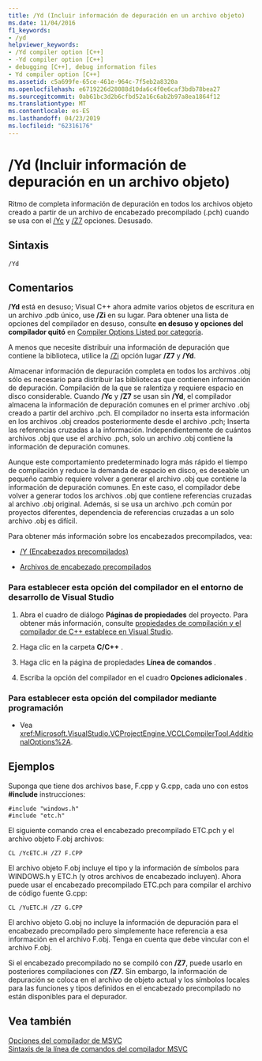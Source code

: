 ```yaml
---
title: /Yd (Incluir información de depuración en un archivo objeto)
ms.date: 11/04/2016
f1_keywords:
- /yd
helpviewer_keywords:
- /Yd compiler option [C++]
- -Yd compiler option [C++]
- debugging [C++], debug information files
- Yd compiler option [C++]
ms.assetid: c5a699fe-65ce-461e-964c-7f5eb2a8320a
ms.openlocfilehash: e6719226d28088d10da6c4f0e6caf3bdb78bea27
ms.sourcegitcommit: 0ab61bc3d2b6cfbd52a16c6ab2b97a8ea1864f12
ms.translationtype: MT
ms.contentlocale: es-ES
ms.lasthandoff: 04/23/2019
ms.locfileid: "62316176"
---
```

# <a name="yd-place-debug-information-in-object-file"></a>/Yd (Incluir información de depuración en un archivo objeto)

Ritmo de completa información de depuración en todos los archivos objeto creado a partir de un archivo de encabezado precompilado (.pch) cuando se usa con el [/Yc](yc-create-precompiled-header-file.md) y [/Z7](z7-zi-zi-debug-information-format.md) opciones. Desusado.

## <a name="syntax"></a>Sintaxis

```
/Yd
```

## <a name="remarks"></a>Comentarios

**/Yd** está en desuso; Visual C++ ahora admite varios objetos de escritura en un archivo .pdb único, use **/Zi** en su lugar. Para obtener una lista de opciones del compilador en desuso, consulte **en desuso y opciones del compilador quitó** en [Compiler Options Listed por categoría](compiler-options-listed-by-category.md).

A menos que necesite distribuir una información de depuración que contiene la biblioteca, utilice la [/Zi](z7-zi-zi-debug-information-format.md) opción lugar **/Z7** y **/Yd**.

Almacenar información de depuración completa en todos los archivos .obj sólo es necesario para distribuir las bibliotecas que contienen información de depuración. Compilación de la que se ralentiza y requiere espacio en disco considerable. Cuando **/Yc** y **/Z7** se usan sin **/Yd**, el compilador almacena la información de depuración comunes en el primer archivo .obj creado a partir del archivo .pch. El compilador no inserta esta información en los archivos .obj creados posteriormente desde el archivo .pch; Inserta las referencias cruzadas a la información. Independientemente de cuántos archivos .obj que use el archivo .pch, solo un archivo .obj contiene la información de depuración comunes.

Aunque este comportamiento predeterminado logra más rápido el tiempo de compilación y reduce la demanda de espacio en disco, es deseable un pequeño cambio requiere volver a generar el archivo .obj que contiene la información de depuración comunes. En este caso, el compilador debe volver a generar todos los archivos .obj que contiene referencias cruzadas al archivo .obj original. Además, si se usa un archivo .pch común por proyectos diferentes, dependencia de referencias cruzadas a un solo archivo .obj es difícil.

Para obtener más información sobre los encabezados precompilados, vea:

- [/Y (Encabezados precompilados)](y-precompiled-headers.md)

- [Archivos de encabezado precompilados](../creating-precompiled-header-files.md)

### <a name="to-set-this-compiler-option-in-the-visual-studio-development-environment"></a>Para establecer esta opción del compilador en el entorno de desarrollo de Visual Studio

1. Abra el cuadro de diálogo **Páginas de propiedades** del proyecto. Para obtener más información, consulte [propiedades de compilación y el compilador de C++ establece en Visual Studio](../working-with-project-properties.md).

1. Haga clic en la carpeta **C/C++** .

1. Haga clic en la página de propiedades **Línea de comandos** .

1. Escriba la opción del compilador en el cuadro **Opciones adicionales** .

### <a name="to-set-this-compiler-option-programmatically"></a>Para establecer esta opción del compilador mediante programación

- Vea <xref:Microsoft.VisualStudio.VCProjectEngine.VCCLCompilerTool.AdditionalOptions%2A>.

## <a name="examples"></a>Ejemplos

Suponga que tiene dos archivos base, F.cpp y G.cpp, cada uno con estos **#include** instrucciones:

```
#include "windows.h"
#include "etc.h"
```

El siguiente comando crea el encabezado precompilado ETC.pch y el archivo objeto F.obj archivos:

```
CL /YcETC.H /Z7 F.CPP
```

El archivo objeto F.obj incluye el tipo y la información de símbolos para WINDOWS.h y ETC.h (y otros archivos de encabezado incluyen). Ahora puede usar el encabezado precompilado ETC.pch para compilar el archivo de código fuente G.cpp:

```
CL /YuETC.H /Z7 G.CPP
```

El archivo objeto G.obj no incluye la información de depuración para el encabezado precompilado pero simplemente hace referencia a esa información en el archivo F.obj. Tenga en cuenta que debe vincular con el archivo F.obj.

Si el encabezado precompilado no se compiló con **/Z7**, puede usarlo en posteriores compilaciones con **/Z7**. Sin embargo, la información de depuración se coloca en el archivo de objeto actual y los símbolos locales para las funciones y tipos definidos en el encabezado precompilado no están disponibles para el depurador.

## <a name="see-also"></a>Vea también

[Opciones del compilador de MSVC](compiler-options.md)<br/>
[Sintaxis de la línea de comandos del compilador MSVC](compiler-command-line-syntax.md)
